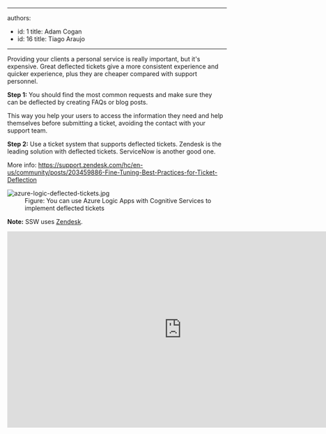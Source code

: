

---
authors:
  - id: 1
    title: Adam Cogan
  - id: 16
    title: Tiago Araujo
---




<span class='intro'> Providing your clients a personal service is really important, but it's expensive.&#160;Great deflected tickets give a more consistent experience and quicker experience, plus they are cheaper compared with support personnel.&#160;<br> </span>

<p>
   <strong>Step 1&#58;</strong>&#160;You&#160;should&#160;find the most common requests and make sure they can&#160;be deflected&#160;by creating FAQs or blog posts.</p><p>This way&#160;you&#160;help your&#160;users&#160;to&#160;access the information they need and help themselves before submitting a ticket, avoiding the contact with your support team.</p><p>
   <strong>Step 2&#58;</strong>&#160;Use a ticket system that supports deflected tickets. Zendesk is the leading solution with deflected tickets. ServiceNow is another good one.&#160; 
   <br></p><p>More info&#58;&#160;<a href="https&#58;//support.zendesk.com/hc/en-us/community/posts/203459886-Fine-Tuning-Best-Practices-for-Ticket-Deflection">https&#58;//support.zendesk.com/hc/en-us/community/posts/203459886-Fine-Tuning-Best-Practices-for-Ticket-Deflection</a></p><dl class="image"><dt> 
      <img src="/PublishingImages/azure-logic-deflected-tickets.jpg" alt="azure-logic-deflected-tickets.jpg" /> 
   </dt><dd>Figure&#58; You can use Azure Logic Apps with Cognitive Services to implement deflected tickets<br></dd></dl><p> 
   <b>Note&#58;</b> SSW uses 
   <a href="https&#58;//www.ssw.com.au/ssw/Consulting/Zendesk.aspx">Zendesk</a>.</p><div class="ms-rtestate-read ms-rte-embedcode ms-rte-embedil ms-rtestate-notify s4-wpActive"><iframe width="800" height="450" src="https&#58;//www.youtube.com/embed/WVpPWxPxs2k" frameborder="0"></iframe>&#160;</div><br>


